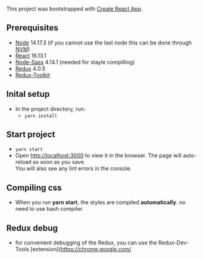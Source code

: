 This project was bootstrapped with [Create React App](https://github.com/facebook/create-react-app).

## Prerequisites
-   [Node](https://nodejs.org/en/) 14.17.3 (if you cannot use the last node
    this can be done through [NVM](https://github.com/nvm-sh/nvm))
-   [React](https://reactjs.org/) 16.13.1
-   [Node-Sass](https://www.npmjs.com/package/node-sass) 4.14.1 (needed for stayle compilling)
-   [Redux](https://react-redux.js.org/) 4.0.5
-   [Redux-Toolkit](https://redux-toolkit.js.org/)

## Inital setup
- In the project directory, run:
    - `yarn install`

## Start project
- `yarn start`
- Open [http://localhost:3000](http://localhost:3000) to view it in the browser.
  The page will auto-reload as soon as you save.<br />
  You will also see any lint errors in the console.

## Compiling css

-   When you run **yarn start**, the styles are compiled **automatically**. no need to use bash compiler. 

## Redux debug
-   for convenient debugging of the Redux, you can use the Redux-Dev-Tools [extension](https://chrome.google.com/
